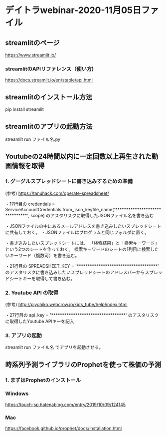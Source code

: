 # デイトラwebinar-2020-11月05日ファイル

## streamlitのページ
https://www.streamlit.io/

### streamlitのAPIリファレンス（使い方)
https://docs.streamlit.io/en/stable/api.html

## streamlitのインストール方法
pip install streamlit

## streamlitのアプリの起動方法
streamlit run ファイル名.py

## Youtubeの24時間以内に一定回数以上再生された動画情報を取得


### 1. グーグルスプレッドシートに書き込みするための準備

(参考) https://tanuhack.com/operate-spreadsheet/


・17行目の
credentials = ServiceAccountCredentials.from_json_keyfile_name('*******************************', scope)
のアスタリスクに取得したJSONファイル名を書き込む


・JSONファイルの中にあるメールアドレスを書き込みしたいスプレッドシートに共有しておく。
・JSONファイルはプログラムと同じフォルダに置く。

・書き込みしたいスプレッドシートには、
「検索結果」と「検索キーワード」という2つのシートを作っておく。
検索キーワードのシートの1列目に検索したいキーワード（複数可）を書き込む。

・21行目の
SPREADSHEET_KEY = '*************************************'
のアスタリスクに書き込みしたいスプレッドシートのアドレスバーからスプレッドシートキーを取得して書き込む。


### 2. Youtube API の取得
(参考) http://piyohiko.webcrow.jp/kids_tube/help/index.html

・27行目の
api_key = '**********************************'
のアスタリスクに取得したYoutube APIキーを記入


### 3. アプリの起動
streamlit run ファイル名
でアプリを起動させる。


## 時系列予測ライブラリのProphetを使って株価の予測


### 1. まずはProphetのインストール


### Windows
https://touch-sp.hatenablog.com/entry/2019/10/09/124145

### Mac
https://facebook.github.io/prophet/docs/installation.html




